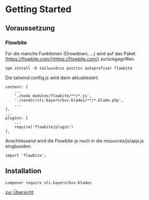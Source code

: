 # Getting Started

## Voraussetzung

### Flowbite

Für die manche Funktionen (Drowdown, ...) wird auf das Paket [https://flowbite.com/](https://flowbite.com/) zurückgegriffen. 

    npm install -D tailwindcss postcss autoprefixer flowbite

Die tailwind.config.js wird dann aktualiesiert:

    content: [
        ...
        './node_modules/flowbite/**/*.js',
        './vendor/sti-bayern/bvv-blades/**/*.blade.php',
        ...
    ],
    ...
    plugins: [
        ...
        require('flowbite/plugin')
    ],

Anschliessend wird die Flowbite-js noch in die resources/js/app.js eingbunden:

    import 'flowbite';


## Installation

    composer require sti-bayern/bvv-blades


[zur Übersicht](../README.md)
